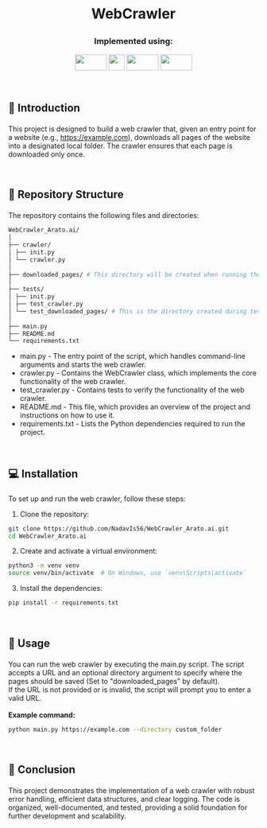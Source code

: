#  <p align ="center" height="40px" width="40px"> WebCrawler </p>

### <p align ="center"> Implemented using: </p>
<p align ="center">
<a href="https://beautiful-soup-4.readthedocs.io/en/latest/#" target="_blank" rel="noreferrer">   <img src="https://datascientest.com/en/wp-content/uploads/sites/9/2024/01/beautiful-soup.png" width="64" height="32" /></a>
<a href="https://www.python.org/" target="_blank" rel="noreferrer">   <img src="https://upload.wikimedia.org/wikipedia/commons/thumb/c/c3/Python-logo-notext.svg/800px-Python-logo-notext.svg.png" width="32" height="32" /></a>
<a href="https://docs.aiohttp.org/en/stable/" target="_blank" rel="noreferrer">   <img src="https://kinsta.com/wp-content/uploads/2023/04/aiohttp.png" width="64" height="32" /></a>
<a href="https://docs.python.org/3/library/asyncio.html" target="_blank" rel="noreferrer">   <img src="https://miro.medium.com/v2/resize:fit:750/1*6R6elwexUmNnLc1EJJ-t9g.jpeg" width="64" height="32" /></a>

</p>


<br>

##     <p align = "left"> 🌟 Introduction </p>
This project is designed to build a web crawler that, given an entry point for a website (e.g., https://example.com), downloads all pages of the website into a designated local folder. The crawler ensures that each page is downloaded only once.

<br>

##     <p align = "left"> 📂 Repository Structure </p>
The repository contains the following files and directories:
```bash
WebCrawler_Arato.ai/
│
├── crawler/
│ ├── init.py
│ └── crawler.py
│
├── downloaded_pages/ # This directory will be created when running the script, not included initially
│
├── tests/
│ ├── init.py
│ ├── test_crawler.py
│ └── test_downloaded_pages/ # This is the directory created during tests, not included initially
│
├── main.py
├── README.md
└── requirements.txt
```
- main.py - The entry point of the script, which handles command-line arguments and starts the web crawler.
- crawler.py - Contains the WebCrawler class, which implements the core functionality of the web crawler.
- test_crawler.py - Contains tests to verify the functionality of the web crawler.
- README.md - This file, which provides an overview of the project and instructions on how to use it.
- requirements.txt - Lists the Python dependencies required to run the project.

<br>

##     <p align = "left"> 💻 Installation </p>
To set up and run the web crawler, follow these steps:
1. Clone the repository:
```bash
git clone https://github.com/NadavIs56/WebCrawler_Arato.ai.git
cd WebCrawler_Arato.ai
```
2. Create and activate a virtual environment:
```bash
python3 -m venv venv
source venv/bin/activate  # On Windows, use `venv\Scripts\activate`
```
3. Install the dependencies:
```bash
pip install -r requirements.txt
```

<br>

##     <p align = "left"> 📘 Usage </p>

You can run the web crawler by executing the main.py script. The script accepts a URL and an optional directory argument to specify where the pages should be saved (Set to "downloaded_pages" by default).<br>If the URL is not provided or is invalid, the script will prompt you to enter a valid URL.<br><br>
**Example command:**
```bash
python main.py https://example.com --directory custom_folder
```

<br>

##     <p align = "left"> 📝 Conclusion </p>
This project demonstrates the implementation of a web crawler with robust error handling, efficient data structures, and clear logging. The code is organized, well-documented, and tested, providing a solid foundation for further development and scalability.

